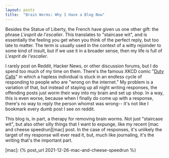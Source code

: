 ```yaml
---
layout: posts
title:  "Brain Worms: Why I Have a Blog Now"
---
```


Besides the Statue of Liberty, the French have given us one other gift: the phrase *L'esprit de l'escalier*. This translates to "staircase wit", and is essentially the feeling you get when you think of the perfect reply, but too late to matter. The term is usually used in the context of a witty rejoinder to some kind of insult, but if we use it in a broader sense, then my life is full of *L'esprit de l'escalier*.

I rarely post on Reddit, Hacker News, or other discussion forums, but I do spend too much of my time on them. There's the famous XKCD comic "[Duty Calls][xkcd]" in which a hapless individual is stuck in an endless cycle of responding to people who are "wrong on the internet." My problem is a variation of that, but instead of staying up all night writing responses, the offending posts just worm their way into my brain and set up shop. In a way, this is even worse, because when I finally do come up with a response, there's no way to reply the person whomst was wrong-- it's not like I bookmark every dumb post I see on reddit.   

This blog is, in part, a therapy for removing brain worms. Not just "staircase wit", but also other silly things that I want to expunge, like my recent [mac and cheese speedrun][mac] post. In the case of responses, it's unlikely the target of my response will ever read it, but, much like journaling, it's the writing that's the important part.


[xkcd]: https://xkcd.com/386/ 
[mac]: {% post_url 2021-12-26-mac-and-cheese-speedrun %}